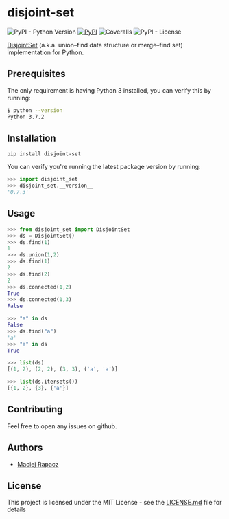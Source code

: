 # disjoint-set

![PyPI - Python Version](https://img.shields.io/pypi/pyversions/disjoint_set.svg)
[![PyPI](https://img.shields.io/pypi/v/disjoint_set.svg)](https://pypi.org/project/disjoint-set/)
![Coveralls](https://img.shields.io/coveralls/github/mrapacz/disjoint-set/master.svg)
![PyPI - License](https://img.shields.io/pypi/l/disjoint_set.svg)

[DisjointSet](https://en.wikipedia.org/wiki/Disjoint-set_data_structure) (a.k.a. union–find data structure or merge–find set) implementation for Python.

## Prerequisites

The only requirement is having Python 3 installed, you can verify this by running:
```bash
$ python --version
Python 3.7.2
```

## Installation
```
pip install disjoint-set
```

You can verify you're running the latest package version by running:
```python
>>> import disjoint_set
>>> disjoint_set.__version__
'0.7.3'

```

## Usage

```python
>>> from disjoint_set import DisjointSet
>>> ds = DisjointSet()
>>> ds.find(1)
1
>>> ds.union(1,2)
>>> ds.find(1)
2
>>> ds.find(2)
2
>>> ds.connected(1,2)
True
>>> ds.connected(1,3)
False

>>> "a" in ds
False
>>> ds.find("a")
'a'
>>> "a" in ds
True

>>> list(ds)
[(1, 2), (2, 2), (3, 3), ('a', 'a')]

>>> list(ds.itersets())
[{1, 2}, {3}, {'a'}]

```

## Contributing

Feel free to open any issues on github.

## Authors

* [Maciej Rapacz](https://github.com/mrapacz/)


## License

This project is licensed under the MIT License - see the [LICENSE.md](LICENSE.md) file for details
